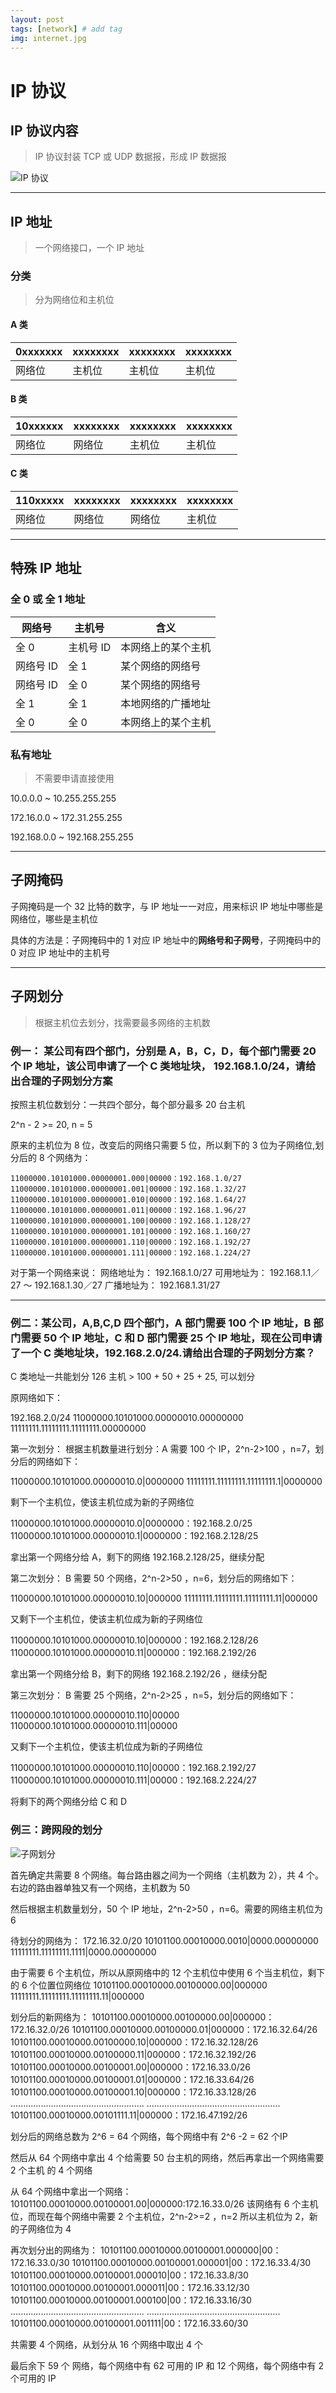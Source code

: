 ```yaml
---
layout: post
tags: [network] # add tag
img: internet.jpg
---
```


# IP 协议

## IP 协议内容

> IP 协议封装 TCP 或 UDP 数据报，形成 IP 数据报

![IP 协议]({{site.baseurl}}/assets/img/15105483341013.jpg)

---

## IP 地址

> 一个网络接口，一个 IP 地址

### 分类

> 分为网络位和主机位

#### A 类

| 0xxxxxxx | xxxxxxxx | xxxxxxxx | xxxxxxxx |
| --- | --- | --- | --- |
| 网络位 | 主机位 | 主机位 | 主机位 |

#### B 类

| 10xxxxxx | xxxxxxxx | xxxxxxxx | xxxxxxxx |
| --- | --- | --- | --- |
| 网络位 | 网络位 | 主机位 | 主机位 |

#### C 类

| 110xxxxx | xxxxxxxx | xxxxxxxx | xxxxxxxx |
| --- | --- | --- | --- |
| 网络位 | 网络位 | 网络位 | 主机位 |

---

## 特殊 IP 地址

### 全 0 或 全 1 地址

| 网络号 | 主机号 | 含义 |
| --- | --- | --- |
| 全 0  | 主机号 ID | 本网络上的某个主机 |
| 网络号 ID | 全 1 | 某个网络的网络号 |
| 网络号 ID | 全 0 | 某个网络的网络号 |
| 全 1 | 全 1 | 本地网络的广播地址 |
| 全 0 | 全 0 | 本网络上的某个主机  |

### 私有地址

> 不需要申请直接使用

10.0.0.0 ~ 10.255.255.255

172.16.0.0 ~ 172.31.255.255

192.168.0.0 ~ 192.168.255.255

---

## 子网掩码

子网掩码是一个 32 比特的数字，与 IP 地址一一对应，用来标识 IP 地址中哪些是网络位，哪些是主机位

具体的方法是：子网掩码中的 1 对应 IP 地址中的**网络号和子网号**，子网掩码中的 0 对应 IP 地址中的主机号

--- 

## 子网划分

> 根据主机位去划分，找需要最多网络的主机数

### 例一： 某公司有四个部门，分别是 A，B，C，D，每个部门需要 20 个 IP 地址，该公司申请了一个 C 类地址块， 192.168.1.0/24，请给出合理的子网划分方案

按照主机位数划分：一共四个部分，每个部分最多 20 台主机

2^n - 2 >= 20, n = 5

原来的主机位为 8 位，改变后的网络只需要 5 位，所以剩下的 3 位为子网络位,划分后的 8 个网络为：

```
11000000.10101000.00000001.000|00000：192.168.1.0/27
11000000.10101000.00000001.001|00000：192.168.1.32/2711000000.10101000.00000001.010|00000：192.168.1.64/2711000000.10101000.00000001.011|00000：192.168.1.96/2711000000.10101000.00000001.100|00000：192.168.1.128/2711000000.10101000.00000001.101|00000：192.168.1.160/2711000000.10101000.00000001.110|00000：192.168.1.192/2711000000.10101000.00000001.111|00000：192.168.1.224/27
```
对于第一个网络来说：
网络地址为： 192.168.1.0/27
可用地址为： 192.168.1.1／27 ～ 192.168.1.30／27
广播地址为： 192.168.1.31/27

---

### 例二：某公司，A,B,C,D 四个部门，A 部门需要 100 个 IP 地址，B 部门需要 50 个 IP 地址，C 和 D 部门需要 25 个 IP 地址，现在公司申请了一个 C 类地址块，192.168.2.0/24.请给出合理的子网划分方案？

C 类地址一共能划分 126 主机 > 100 + 50 + 25 + 25, 可以划分

原网络如下：

192.168.2.0/24
11000000.10101000.00000010.00000000
11111111.11111111.11111111.00000000

第一次划分：
根据主机数量进行划分：A 需要 100 个 IP，2^n-2>100 ，n=7，划分后的网络如下：

11000000.10101000.00000010.0|0000000
11111111.11111111.11111111.1|0000000

剩下一个主机位，使该主机位成为新的子网络位

11000000.10101000.00000010.0|0000000：192.168.2.0/25 
11000000.10101000.00000010.1|0000000：192.168.2.128/25 

拿出第一个网络分给 A，剩下的网络 192.168.2.128/25，继续分配

第二次划分：
B 需要 50 个网络，2^n-2>50 ，n=6，划分后的网络如下：

11000000.10101000.00000010.10|000000
11111111.11111111.11111111.11|000000

又剩下一个主机位，使该主机位成为新的子网络位

11000000.10101000.00000010.10|000000：192.168.2.128/26
11000000.10101000.00000010.11|000000：192.168.2.192/26

拿出第一个网络分给 B，剩下的网络 192.168.2.192/26
，继续分配

第三次划分：
B 需要 25 个网络，2^n-2>25 ，n=5，划分后的网络如下：

11000000.10101000.00000010.110|00000
11000000.10101000.00000010.111|00000

又剩下一个主机位，使该主机位成为新的子网络位

11000000.10101000.00000010.110|00000：192.168.2.192/27
11000000.10101000.00000010.111|00000：192.168.2.224/27

将剩下的两个网络分给 C 和 D

### 例三：跨网段的划分

![子网划分]({{site.baseurl}}/assets/img/15105534808200.jpg)

首先确定共需要 8 个网络。每台路由器之间为一个网络（主机数为 2），共 4 个。右边的路由器单独又有一个网络，主机数为 50

然后根据主机数量划分，50 个 IP 地址，2^n-2>50 ，n=6。需要的网络主机位为 6

待划分的网络为：
172.16.32.0/20
10101100.00010000.0010|0000.00000000
11111111.11111111.1111|0000.00000000

由于需要 6 个主机位，所以从原网络中的 12 个主机位中使用 6 个当主机位，剩下的 6 个位置位网络位
10101100.00010000.00100000.00|000000
11111111.11111111.11111111.11|000000

划分后的新网络为：
10101100.00010000.00100000.00|000000：172.16.32.0/26
10101100.00010000.00100000.01|000000：172.16.32.64/26 
10101100.00010000.00100000.10|000000：172.16.32.128/26
10101100.00010000.00100000.11|000000：172.16.32.192/26
10101100.00010000.00100001.00|000000：172.16.33.0/26
10101100.00010000.00100001.01|000000：172.16.33.64/26
10101100.00010000.00100001.10|000000：172.16.33.128/26
.....................................................
.....................................................
10101100.00010000.00101111.11|000000：172.16.47.192/26

划分后的网络总数为 2^6 = 64 个网络，每个网络中有 2^6 -2 = 62 个IP

然后从 64 个网络中拿出 4 个给需要 50 台主机的网络，然后再拿出一个网络需要 2 个主机 的 4 个网络

从 64 个网络中拿出一个网络：
10101100.00010000.00100001.00|000000:172.16.33.0/26
该网络有 6 个主机位，而现在每个网络中需要 2 个主机位，2^n-2>=2 ，n=2 所以主机位为 2，新的子网络位为 4

再次划分出的网络为：
10101100.00010000.00100001.000000|00：172.16.33.0/30 
10101100.00010000.00100001.000001|00：172.16.33.4/30 
10101100.00010000.00100001.000010|00：172.16.33.8/30 
10101100.00010000.00100001.000011|00：172.16.33.12/30 
10101100.00010000.00100001.000100|00：172.16.33.16/30
.....................................................
.....................................................
10101100.00010000.00100001.001111|00：172.16.33.60/30

共需要 4 个网络，从划分从 16 个网络中取出 4 个

最后余下 59 个 网络，每个网络中有 62 可用的 IP
和 12 个网络，每个网络中有 2 个可用的 IP



